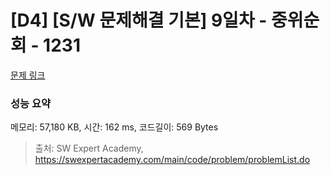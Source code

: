 # [D4] [S/W 문제해결 기본] 9일차 - 중위순회 - 1231 

[문제 링크](https://swexpertacademy.com/main/code/problem/problemDetail.do?contestProbId=AV140YnqAIECFAYD) 

### 성능 요약

메모리: 57,180 KB, 시간: 162 ms, 코드길이: 569 Bytes



> 출처: SW Expert Academy, https://swexpertacademy.com/main/code/problem/problemList.do
